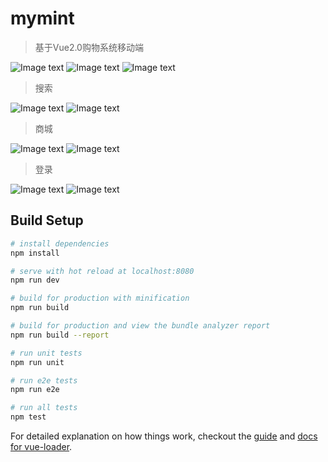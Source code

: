 # mymint

> 基于Vue2.0购物系统移动端

![Image text](https://github.com/dingMiao/Vue-myMint/blob/master/src/assets/md/md_1.jpg)
![Image text](https://github.com/dingMiao/Vue-myMint/blob/master/src/assets/md/md_2.jpg)
![Image text](https://github.com/dingMiao/Vue-myMint/blob/master/src/assets/md/md_3.jpg)

>搜索

![Image text](https://github.com/dingMiao/Vue-myMint/blob/master/src/assets/md/md_4.jpg)
![Image text](https://github.com/dingMiao/Vue-myMint/blob/master/src/assets/md/md_5.jpg)

>商城

![Image text](https://github.com/dingMiao/Vue-myMint/blob/master/src/assets/md/md_6.jpg)
![Image text](https://github.com/dingMiao/Vue-myMint/blob/master/src/assets/md/md_7.jpg)

>登录

![Image text](https://github.com/dingMiao/Vue-myMint/blob/master/src/assets/md/md_8.jpg)
![Image text](https://github.com/dingMiao/Vue-myMint/blob/master/src/assets/md/md_9.jpg)

## Build Setup

``` bash
# install dependencies
npm install

# serve with hot reload at localhost:8080
npm run dev

# build for production with minification
npm run build

# build for production and view the bundle analyzer report
npm run build --report

# run unit tests
npm run unit

# run e2e tests
npm run e2e

# run all tests
npm test
```

For detailed explanation on how things work, checkout the [guide](http://vuejs-templates.github.io/webpack/) and [docs for vue-loader](http://vuejs.github.io/vue-loader).

